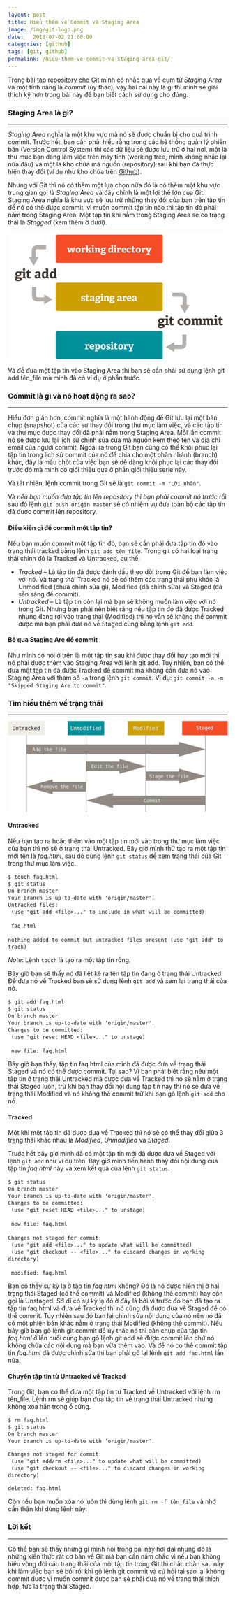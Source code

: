 ```yaml
---
layout: post
title: Hiểu thêm về Commit và Staging Area
image: /img/git-logo.png
date:   2018-07-02 21:00:00
categories: [github]
tags: [git, github]
permalink: /hieu-them-ve-commit-va-staging-area-git/
---
```


Trong bài [tạo repository cho Git](https://xtapo.github.io/cach-tao-repository-cho-git/) mình có nhắc qua về cụm từ *Staging Area* và một tính năng là *commit* (ủy thác), vậy hai cái này là gì thì mình sẽ giải thích kỹ hơn trong bài này để bạn biết cách sử dụng cho đúng.

### Staging Area là gì?
---
_Staging Area_ nghĩa là một khu vực mà nó sẽ được chuẩn bị cho quá trình commit. Trước hết, bạn cần phải hiểu rằng trong các hệ thống quản lý phiên bản (Version Control System) thì các dữ liệu sẽ được lưu trữ ở hai nơi, một là thư mục bạn đang làm việc trên máy tính (working tree, mình không nhắc lại nữa đâu) và một là kho chứa mã nguồn (repository) sau khi bạn đã thực hiện thay đổi (ví dụ như kho chứa trên [Github](https://github.com/)).

Nhưng với Git thì nó có thêm một lựa chọn nữa đó là có thêm một khu vực trung gian gọi là *Staging Area* và đây chính là một lợi thế lớn của Git. Staging Area nghĩa là khu vực sẽ lưu trữ những thay đổi của bạn trên tập tin để nó có thể được commit, vì muốn commit tập tin nào thì tập tin đó phải nằm trong Staging Area. Một tập tin khi nằm trong Staging Area sẽ có trạng thái là *Stagged* (xem thêm ở dưới).

![Mô hình giải thích cách hoạt động của Staging Area](/img/git-staging-area.png "Mô hình giải thích cách hoạt động của Staging Area.")

Và để đưa một tập tin vào Staging Area thì bạn sẽ cần phải sử dụng lệnh git add tên_file mà mình đã có ví dụ ở phần trước.

### Commit là gì và nó hoạt động ra sao?
---
Hiểu đơn giản hơn, commit nghĩa là một hành động để Git lưu lại một bản chụp (snapshot) của các sự thay đổi trong thư mục làm việc, và các tập tin và thư mục được thay đổi đã phải nằm trong Staging Area. Mỗi lần commit nó sẽ được lưu lại lịch sử chỉnh sửa của mã nguồn kèm theo tên và địa chỉ email của người commit. Ngoài ra trong Git bạn cũng có thể khôi phục lại tập tin trong lịch sử commit của nó để chia cho một phân nhánh (branch) khác, đây là mấu chốt của việc bạn sẽ dễ dàng khôi phục lại các thay đổi trước đó mà mình có giới thiệu qua ở phần giới thiệu serie này.

Và tất nhiên, lệnh commit trong Git sẽ là `git commit -m "Lời nhắn"`.

Và *nếu bạn muốn đưa tập tin lên repository thì bạn phải commit nó trước* rồi sau đó lệnh `git push origin master` sẽ có nhiệm vụ đưa toàn bộ các tập tin đã được commit lên repository.

#### Điều kiện gì để commit một tập tin?

Nếu bạn muốn commit một tập tin đó, bạn sẽ cần phải đưa tập tin đó vào trạng thái tracked bằng lệnh `git add tên_file`. Trong git có hai loại trạng thái chính đó là Tracked và Untracked, cụ thể:

* *Tracked* – Là tập tin đã được đánh dấu theo dõi trong Git để bạn làm việc với nó. Và trạng thái Tracked nó sẽ có thêm các trạng thái phụ khác là Unmodified (chưa chỉnh sửa gì), Modified (đã chỉnh sửa) và Staged (đã sẵn sàng để commit).
* *Untracked* – Là tập tin còn lại mà bạn sẽ không muốn làm việc với nó trong Git.
Nhưng bạn phải nên biết rằng nếu tập tin đó đã được Tracked nhưng đang rơi vào trạng thái (Modified) thì nó vẫn sẽ không thể commit được mà bạn phải đưa nó về Staged cũng bằng lệnh `git add`.

#### Bỏ qua Staging Are để commit

Như mình có nói ở trên là một tập tin sau khi được thay đổi hay tạo mới thì nó phải được thêm vào Staging Area với lệnh git add. Tuy nhiên, bạn có thể đưa một tập tin đã được Tracked để commit mà không cần đưa nó vào Staging Area với tham số `-a` trong lệnh `git commit`. Ví dụ: `git commit -a -m "Skipped Staging Are to commit"`.

### Tìm hiểu thêm về trạng thái
---
![Vòng đợi trạng thái của các tập tin](/img/git-lifecycle.png "Vòng đợi trạng thái của các tập tin")

#### Untracked

Nếu bạn tạo ra hoặc thêm vào một tập tin mới vào trong thư mục làm việc của bạn thì nó sẽ ở trạng thái Untracked. Bây giờ mình thử tạo ra một tập tin mới tên là _faq.html_, sau đó dùng lệnh `git status` để xem trạng thái của Git trong thư mục làm việc.

```
$ touch faq.html
$ git status
On branch master
Your branch is up-to-date with 'origin/master'.
Untracked files:
 (use "git add <file>..." to include in what will be committed)

 faq.html

nothing added to commit but untracked files present (use "git add" to track)
```

_Note_: Lệnh `touch` là tạo ra một tập tin rỗng.

Bây giờ bạn sẽ thấy nó đã liệt kê ra tên tập tin đang ở trạng thái Untracked. Để đưa nó về Tracked bạn sẽ sử dụng lệnh `git add` và xem lại trạng thái của nó.

```
$ git add faq.html
$ git status
On branch master
Your branch is up-to-date with 'origin/master'.
Changes to be committed:
 (use "git reset HEAD <file>..." to unstage)

 new file: faq.html
```

Bây giờ bạn thấy, tập tin faq.html của mình đã được đưa về trạng thái Staged và nó có thể được commit. Tại sao? Vì bạn phải biết rằng nếu một tập tin ở trạng thái Untracked mà được đưa về Tracked thì nó sẽ nằm ở trạng thái Staged luôn, trừ khi bạn thay đổi nội dung tập tin này thì nó sẽ đưa về trạng thái Modified và nó không thể commit trừ khi bạn gõ lệnh `git add` cho nó.

#### Tracked

Một khi một tập tin đã được đưa về Tracked thì nó sẽ có thể thay đổi giữa 3 trạng thái khác nhau là *Modified*, *Unmodified* và *Staged*.

Trước hết bây giờ mình đã có một tập tin mới đã được đưa về Staged với lệnh `git add` như ví dụ trên. Bây giờ mình tiến hành thay đổi nội dung của tập tin _faq.html_ này và xem kết quả của lệnh `git status`.

```
$ git status
On branch master
Your branch is up-to-date with 'origin/master'.
Changes to be committed:
 (use "git reset HEAD <file>..." to unstage)

 new file: faq.html

Changes not staged for commit:
 (use "git add <file>..." to update what will be committed)
 (use "git checkout -- <file>..." to discard changes in working directory)

 modified: faq.html
```

Bạn có thấy sự kỳ lạ ở tập tin _faq.html_ không? Đó là nó được hiển thị ở hai trạng thái Staged (có thể commit) và Modified (không thể commit) hay còn gọi là Unstaged. Sở dĩ có sự kỳ lạ đó ở đây là bởi vì trước đó bạn đã tạo ra tập tin faq.html và đưa về Tracked thì nó cũng đã được đưa về Staged để có thể commit. Tuy nhiên sau đó bạn lại chỉnh sửa nội dung của nó nên nó đã có một phiên bản khác nằm ở trạng thái Modified (không thể commit). Nếu bây giờ bạn gõ lệnh git commit để ủy thác nó thì bản chụp của tập tin _faq.html_ ở lần cuối cùng bạn gõ lệnh git add sẽ được commit lên chứ nó không chứa các nội dung mà bạn vừa thêm vào. Và để nó có thể commit tập tin _faq.html_ đã được chỉnh sửa thì bạn phải gõ lại lệnh `git add faq.html` lần nữa.

#### Chuyển tập tin từ Untracked về Tracked

Trong Git, bạn có thể đưa một tập tin từ Tracked về Untracked với lệnh rm tên_file. Lệnh rm sẽ giúp bạn đưa tập tin về trạng thái Untracked nhưng không xóa hẳn trong ổ cứng.

```
$ rm faq.html
$ git status
On branch master
Your branch is up-to-date with 'origin/master'.
```
```
Changes not staged for commit:
 (use "git add/rm <file>..." to update what will be committed)
 (use "git checkout -- <file>..." to discard changes in working directory)
```
```
deleted: faq.html
```

Còn nếu bạn muốn xóa nó luôn thì dùng lệnh `git rm -f tên_file` và nhớ cẩn thận khi dùng lệnh này.

### Lời kết
---
Có thể bạn sẽ thấy những gì mình nói trong bài này hơi dài nhưng đó là những kiến thức rất cơ bản về Git mà bạn cần nắm chắc vì nếu bạn không hiểu vòng đời các trang thái của một tập tin trong Git thì chắc chắn sau này khi làm việc bạn sẽ bối rối khi gõ lệnh git commit và cứ hỏi tại sao lại không commit được vì muốn commit được bạn sẽ phải đưa nó về trạng thái thích hợp, tức là trạng thái Staged.